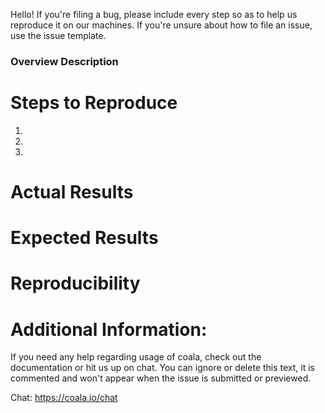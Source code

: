 Hello! If you're filing a bug, please include every step so as to help us reproduce it on our machines. If you're unsure about how to file an issue, use the issue template.

### Overview Description

# Steps to Reproduce

1.
2.
3.

# Actual Results

# Expected Results

# Reproducibility

# Additional Information:


 If you need any help regarding usage of coala, check out the documentation or hit us up on chat. You can ignore or delete this text, it is commented and won't appear when the issue is submitted or previewed.

Chat: https://coala.io/chat
